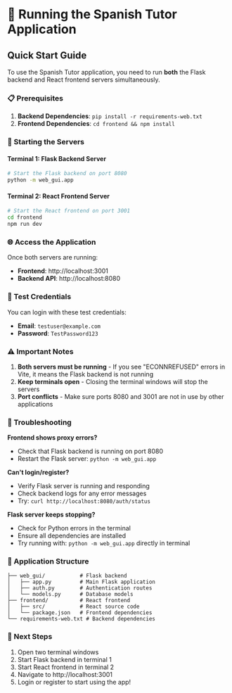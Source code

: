 # 🚀 Running the Spanish Tutor Application

## Quick Start Guide

To use the Spanish Tutor application, you need to run **both** the Flask backend and React frontend servers simultaneously.

### 📋 Prerequisites

1. **Backend Dependencies**: `pip install -r requirements-web.txt`
2. **Frontend Dependencies**: `cd frontend && npm install`

### 🔧 Starting the Servers

#### Terminal 1: Flask Backend Server
```bash
# Start the Flask backend on port 8080
python -m web_gui.app
```

#### Terminal 2: React Frontend Server  
```bash
# Start the React frontend on port 3001
cd frontend
npm run dev
```

### 🌐 Access the Application

Once both servers are running:
- **Frontend**: http://localhost:3001
- **Backend API**: http://localhost:8080

### 🔐 Test Credentials

You can login with these test credentials:
- **Email**: `testuser@example.com`
- **Password**: `TestPassword123`

### ⚠️ Important Notes

1. **Both servers must be running** - If you see "ECONNREFUSED" errors in Vite, it means the Flask backend is not running
2. **Keep terminals open** - Closing the terminal windows will stop the servers
3. **Port conflicts** - Make sure ports 8080 and 3001 are not in use by other applications

### 🐛 Troubleshooting

**Frontend shows proxy errors?**
- Check that Flask backend is running on port 8080
- Restart the Flask server: `python -m web_gui.app`

**Can't login/register?**
- Verify Flask server is running and responding
- Check backend logs for any error messages
- Try: `curl http://localhost:8080/auth/status`

**Flask server keeps stopping?**
- Check for Python errors in the terminal
- Ensure all dependencies are installed
- Try running with: `python -m web_gui.app` directly in terminal

### 📁 Application Structure

```
├── web_gui/           # Flask backend
│   ├── app.py         # Main Flask application
│   ├── auth.py        # Authentication routes
│   └── models.py      # Database models
├── frontend/          # React frontend
│   ├── src/           # React source code
│   └── package.json   # Frontend dependencies
└── requirements-web.txt # Backend dependencies
```

### 🎯 Next Steps

1. Open two terminal windows
2. Start Flask backend in terminal 1
3. Start React frontend in terminal 2  
4. Navigate to http://localhost:3001
5. Login or register to start using the app!